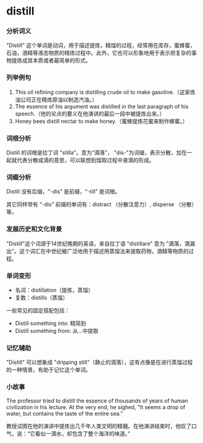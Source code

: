# distill

### 分析词义

  

"Distill" 这个单词是动词，用于描述提炼，精馏的过程，经常用在库存，蜜蜂蜜，石油，酒精等液态物质的精炼过程中。此外，它也可以形象地用于表示把复杂的事物提炼成其本质或者最简单的形式。

  

### 列举例句

  

1.  This oil refining company is distilling crude oil to make gasoline.（这家炼油公司正在精炼原油以制造汽油。）
2.  The essence of his argument was distilled in the last paragraph of his speech.（他的论点的要义在他演讲的最后一段中被提炼出来。）
3.  Honey bees distill nectar to make honey.（蜜蜂提炼花蜜来制作蜂蜜。）

  

### 词根分析

  

Distill 的词根是拉丁词 "stilla"，意为“滴落”， "dis-"为词缀，表示分散，加在一起就代表分散成滴的意思，可以联想到馏取过程中液滴的形成。

  

### 词缀分析

  

Distill 没有后缀，"-dis" 是前缀，“-till” 是词根。

  

其它同样带有 “-dis” 前缀的单词有：distract （分散注意力）, disperse （分散）等。

  

### 发展历史和文化背景

  

"Distill"这个词源于14世纪晚期的英语，来自拉丁语 "distillare" 意为 "滴落，滴漏出"。这个词汇在中世纪被广泛地用于描述用蒸馏法来提取药物，酒精等物质的过程。

  

### 单词变形

  

*   名词：distillation（提炼，蒸馏）
*   复数：distills（蒸馏）

  

一些常见的固定搭配包括：

  

*   Distill something into: 精简到
*   Distill something from: 从...中提取

  

### 记忆辅助

  

"Distill" 可以想象成 "dripping still"（静止的滴落），这有点像是在进行蒸馏过程的一种情景，有助于记忆这个单词。

  

### 小故事

  

The professor tried to distill the essence of thousands of years of human civilization in his lecture. At the very end, he sighed, "It seems a drop of water, but contains the taste of the entire sea."

  

教授试图在他的演讲中提炼出几千年人类文明的精髓。在他演讲结束时，他叹了口气，说：“它看似一滴水，却包含了整个海洋的味道。”
